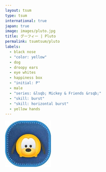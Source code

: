 ```yaml
---
layout: tsum
type: tsum
international: true
japan: true
image: images/pluto.jpg
title: グーフィー | Pluto
permalink: tsumtsum/pluto
labels:
  - black nose
  - "color: yellow"
  - dog
  - droopy ears
  - eye whites
  - happiness box
  - "initial: P"
  - male
  - "series: &lsqb; Mickey & Friends &rsqb;"
  - "skill: burst"
  - "skill: horizontal burst"
  - yellow hands
---
```

<img class="ui image" src="../images/pluto.jpg">
